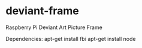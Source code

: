 deviant-frame
=============

Raspberry Pi Deviant Art Picture Frame

Dependencies:
  apt-get install fbi
  apt-get install node
